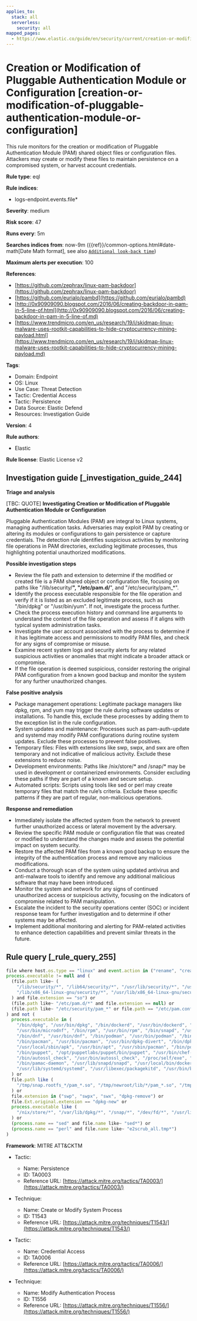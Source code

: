 ```yaml
---
applies_to:
  stack: all
  serverless:
    security: all
mapped_pages:
  - https://www.elastic.co/guide/en/security/current/creation-or-modification-of-pluggable-authentication-module-or-configuration.html
---
```


# Creation or Modification of Pluggable Authentication Module or Configuration [creation-or-modification-of-pluggable-authentication-module-or-configuration]

This rule monitors for the creation or modification of Pluggable Authentication Module (PAM) shared object files or configuration files. Attackers may create or modify these files to maintain persistence on a compromised system, or harvest account credentials.

**Rule type**: eql

**Rule indices**:

* logs-endpoint.events.file*

**Severity**: medium

**Risk score**: 47

**Runs every**: 5m

**Searches indices from**: now-9m ({{ref}}/common-options.html#date-math[Date Math format], see also [`Additional look-back time`](docs-content://solutions/security/detect-and-alert/create-detection-rule.md#rule-schedule))

**Maximum alerts per execution**: 100

**References**:

* [https://github.com/zephrax/linux-pam-backdoor](https://github.com/zephrax/linux-pam-backdoor)
* [https://github.com/eurialo/pambd](https://github.com/eurialo/pambd)
* [http://0x90909090.blogspot.com/2016/06/creating-backdoor-in-pam-in-5-line-of.html](http://0x90909090.blogspot.com/2016/06/creating-backdoor-in-pam-in-5-line-of.md)
* [https://www.trendmicro.com/en_us/research/19/i/skidmap-linux-malware-uses-rootkit-capabilities-to-hide-cryptocurrency-mining-payload.html](https://www.trendmicro.com/en_us/research/19/i/skidmap-linux-malware-uses-rootkit-capabilities-to-hide-cryptocurrency-mining-payload.md)

**Tags**:

* Domain: Endpoint
* OS: Linux
* Use Case: Threat Detection
* Tactic: Credential Access
* Tactic: Persistence
* Data Source: Elastic Defend
* Resources: Investigation Guide

**Version**: 4

**Rule authors**:

* Elastic

**Rule license**: Elastic License v2

## Investigation guide [_investigation_guide_244]

**Triage and analysis**

[TBC: QUOTE]
**Investigating Creation or Modification of Pluggable Authentication Module or Configuration**

Pluggable Authentication Modules (PAM) are integral to Linux systems, managing authentication tasks. Adversaries may exploit PAM by creating or altering its modules or configurations to gain persistence or capture credentials. The detection rule identifies suspicious activities by monitoring file operations in PAM directories, excluding legitimate processes, thus highlighting potential unauthorized modifications.

**Possible investigation steps**

* Review the file path and extension to determine if the modified or created file is a PAM shared object or configuration file, focusing on paths like "/lib/security/**", "/etc/pam.d/**", and "/etc/security/pam_*".
* Identify the process executable responsible for the file operation and verify if it is listed as an excluded legitimate process, such as "/bin/dpkg" or "/usr/bin/yum". If not, investigate the process further.
* Check the process execution history and command line arguments to understand the context of the file operation and assess if it aligns with typical system administration tasks.
* Investigate the user account associated with the process to determine if it has legitimate access and permissions to modify PAM files, and check for any signs of compromise or misuse.
* Examine recent system logs and security alerts for any related suspicious activities or anomalies that might indicate a broader attack or compromise.
* If the file operation is deemed suspicious, consider restoring the original PAM configuration from a known good backup and monitor the system for any further unauthorized changes.

**False positive analysis**

* Package management operations: Legitimate package managers like dpkg, rpm, and yum may trigger the rule during software updates or installations. To handle this, exclude these processes by adding them to the exception list in the rule configuration.
* System updates and maintenance: Processes such as pam-auth-update and systemd may modify PAM configurations during routine system updates. Exclude these processes to prevent false positives.
* Temporary files: Files with extensions like swp, swpx, and swx are often temporary and not indicative of malicious activity. Exclude these extensions to reduce noise.
* Development environments: Paths like /nix/store/* and /snap/* may be used in development or containerized environments. Consider excluding these paths if they are part of a known and secure setup.
* Automated scripts: Scripts using tools like sed or perl may create temporary files that match the rule’s criteria. Exclude these specific patterns if they are part of regular, non-malicious operations.

**Response and remediation**

* Immediately isolate the affected system from the network to prevent further unauthorized access or lateral movement by the adversary.
* Review the specific PAM module or configuration file that was created or modified to understand the changes made and assess the potential impact on system security.
* Restore the affected PAM files from a known good backup to ensure the integrity of the authentication process and remove any malicious modifications.
* Conduct a thorough scan of the system using updated antivirus and anti-malware tools to identify and remove any additional malicious software that may have been introduced.
* Monitor the system and network for any signs of continued unauthorized access or suspicious activity, focusing on the indicators of compromise related to PAM manipulation.
* Escalate the incident to the security operations center (SOC) or incident response team for further investigation and to determine if other systems may be affected.
* Implement additional monitoring and alerting for PAM-related activities to enhance detection capabilities and prevent similar threats in the future.


## Rule query [_rule_query_255]

```js
file where host.os.type == "linux" and event.action in ("rename", "creation") and
process.executable != null and (
  (file.path like~ (
    "/lib/security/*", "/lib64/security/*", "/usr/lib/security/*", "/usr/lib64/security/*",
    "/lib/x86_64-linux-gnu/security/*", "/usr/lib/x86_64-linux-gnu/security/*"
  ) and file.extension == "so") or
  (file.path like~ "/etc/pam.d/*" and file.extension == null) or
  (file.path like~ "/etc/security/pam_*" or file.path == "/etc/pam.conf")
) and not (
  process.executable in (
    "/bin/dpkg", "/usr/bin/dpkg", "/bin/dockerd", "/usr/bin/dockerd", "/usr/sbin/dockerd", "/bin/microdnf",
    "/usr/bin/microdnf", "/bin/rpm", "/usr/bin/rpm", "/bin/snapd", "/usr/bin/snapd", "/bin/yum", "/usr/bin/yum",
    "/bin/dnf", "/usr/bin/dnf", "/bin/podman", "/usr/bin/podman", "/bin/dnf-automatic", "/usr/bin/dnf-automatic",
    "/bin/pacman", "/usr/bin/pacman", "/usr/bin/dpkg-divert", "/bin/dpkg-divert", "/sbin/apk", "/usr/sbin/apk",
    "/usr/local/sbin/apk", "/usr/bin/apt", "/usr/sbin/pacman", "/bin/podman", "/usr/bin/podman", "/usr/bin/puppet",
    "/bin/puppet", "/opt/puppetlabs/puppet/bin/puppet", "/usr/bin/chef-client", "/bin/chef-client",
    "/bin/autossl_check", "/usr/bin/autossl_check", "/proc/self/exe", "/dev/fd/*",  "/usr/bin/pamac-daemon",
    "/bin/pamac-daemon", "/usr/lib/snapd/snapd", "/usr/local/bin/dockerd", "/usr/sbin/pam-auth-update",
    "/usr/lib/systemd/systemd", "/usr/libexec/packagekitd", "/usr/bin/bsdtar", "/sbin/pam-auth-update"
  ) or
  file.path like (
    "/tmp/snap.rootfs_*/pam_*.so", "/tmp/newroot/lib/*/pam_*.so", "/tmp/newroot/usr/lib64/security/pam_*.so"
  ) or
  file.extension in ("swp", "swpx", "swx", "dpkg-remove") or
  file.Ext.original.extension == "dpkg-new" or
  process.executable like (
    "/nix/store/*", "/var/lib/dpkg/*", "/snap/*", "/dev/fd/*", "/usr/lib/virtualbox/*"
  ) or
  (process.name == "sed" and file.name like~ "sed*") or
  (process.name == "perl" and file.name like~ "e2scrub_all.tmp*")
)
```

**Framework**: MITRE ATT&CKTM

* Tactic:

    * Name: Persistence
    * ID: TA0003
    * Reference URL: [https://attack.mitre.org/tactics/TA0003/](https://attack.mitre.org/tactics/TA0003/)

* Technique:

    * Name: Create or Modify System Process
    * ID: T1543
    * Reference URL: [https://attack.mitre.org/techniques/T1543/](https://attack.mitre.org/techniques/T1543/)

* Tactic:

    * Name: Credential Access
    * ID: TA0006
    * Reference URL: [https://attack.mitre.org/tactics/TA0006/](https://attack.mitre.org/tactics/TA0006/)

* Technique:

    * Name: Modify Authentication Process
    * ID: T1556
    * Reference URL: [https://attack.mitre.org/techniques/T1556/](https://attack.mitre.org/techniques/T1556/)



